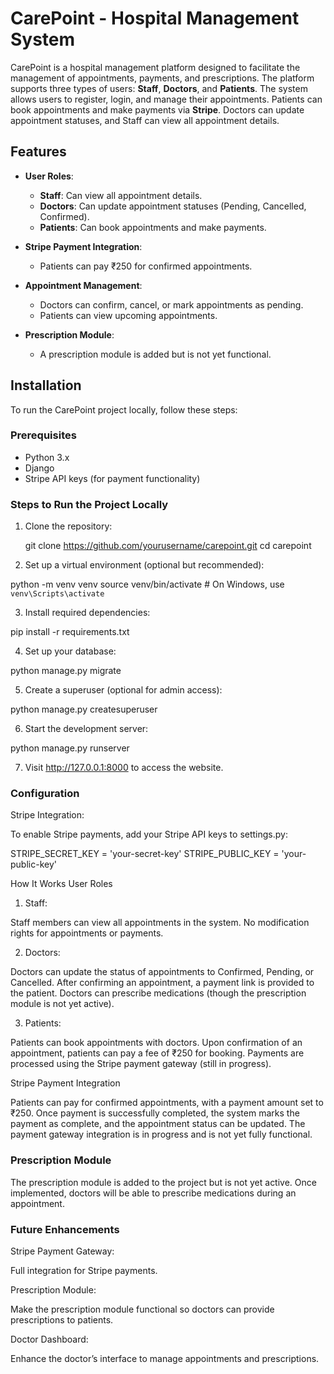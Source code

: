 # CarePoint - Hospital Management System

CarePoint is a hospital management platform designed to facilitate the management of appointments, payments, and prescriptions. The platform supports three types of users: **Staff**, **Doctors**, and **Patients**. The system allows users to register, login, and manage their appointments. Patients can book appointments and make payments via **Stripe**. Doctors can update appointment statuses, and Staff can view all appointment details.

## Features

- **User Roles**: 
  - **Staff**: Can view all appointment details.
  - **Doctors**: Can update appointment statuses (Pending, Cancelled, Confirmed).
  - **Patients**: Can book appointments and make payments.

- **Stripe Payment Integration**: 
  - Patients can pay ₹250 for confirmed appointments.

- **Appointment Management**:
  - Doctors can confirm, cancel, or mark appointments as pending.
  - Patients can view upcoming appointments.

- **Prescription Module**: 
  - A prescription module is added but is not yet functional.

## Installation

To run the CarePoint project locally, follow these steps:

### Prerequisites

- Python 3.x
- Django
- Stripe API keys (for payment functionality)

### Steps to Run the Project Locally

1. Clone the repository:

   git clone https://github.com/yourusername/carepoint.git
   cd carepoint
   
2. Set up a virtual environment (optional but recommended):


python -m venv venv
source venv/bin/activate  # On Windows, use `venv\Scripts\activate`

3. Install required dependencies:

pip install -r requirements.txt

4. Set up your database:

python manage.py migrate

5. Create a superuser (optional for admin access):

python manage.py createsuperuser

6. Start the development server:

python manage.py runserver

7. Visit http://127.0.0.1:8000 to access the website.


### Configuration

Stripe Integration:

To enable Stripe payments, add your Stripe API keys to settings.py:

STRIPE_SECRET_KEY = 'your-secret-key'
STRIPE_PUBLIC_KEY = 'your-public-key'

How It Works
User Roles
1. Staff:

Staff members can view all appointments in the system.
No modification rights for appointments or payments.

2. Doctors:

Doctors can update the status of appointments to Confirmed, Pending, or Cancelled.
After confirming an appointment, a payment link is provided to the patient.
Doctors can prescribe medications (though the prescription module is not yet active).

3. Patients:

Patients can book appointments with doctors.
Upon confirmation of an appointment, patients can pay a fee of ₹250 for booking.
Payments are processed using the Stripe payment gateway (still in progress).

Stripe Payment Integration

Patients can pay for confirmed appointments, with a payment amount set to ₹250.
Once payment is successfully completed, the system marks the payment as complete, and the appointment status can be updated.
The payment gateway integration is in progress and is not yet fully functional.

### Prescription Module

The prescription module is added to the project but is not yet active.
Once implemented, doctors will be able to prescribe medications during an appointment.

### Future Enhancements

Stripe Payment Gateway: 

Full integration for Stripe payments.

Prescription Module: 

Make the prescription module functional so doctors can provide prescriptions to patients.

Doctor Dashboard: 

Enhance the doctor’s interface to manage appointments and prescriptions.
